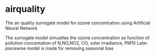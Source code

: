 # airquality
The air quality surrogate model for ozone concentration using Artificial Neural Network

The surrogate model simualtes the ozone concentration as function of pollution concentation of N,NO,NO2, CO, solar irradiance, PM10
Later piecewise model is made for removing seasonal bias 
